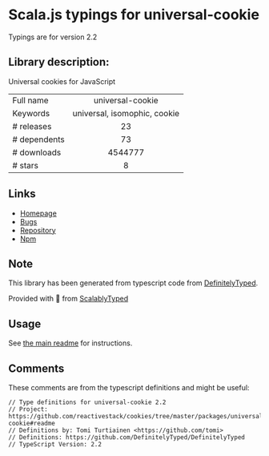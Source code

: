 
# Scala.js typings for universal-cookie

Typings are for version 2.2

## Library description:
Universal cookies for JavaScript

|                    |                 |
| ------------------ | :-------------: |
| Full name          | universal-cookie |
| Keywords           | universal, isomophic, cookie |
| # releases         | 23 |
| # dependents       | 73 |
| # downloads        | 4544777 |
| # stars            | 8 |

## Links
- [Homepage](https://github.com/reactivestack/cookies/tree/master/packages/universal-cookie#readme)
- [Bugs](https://github.com/reactivestack/cookies/issues)
- [Repository](https://github.com/reactivestack/cookies)
- [Npm](https://www.npmjs.com/package/universal-cookie)
    


## Note
This library has been generated from typescript code from [DefinitelyTyped](https://definitelytyped.org).

Provided with :purple_heart: from [ScalablyTyped](https://github.com/oyvindberg/ScalablyTyped)

## Usage
See [the main readme](../../readme.md) for instructions.

## Comments

These comments are from the typescript definitions and might be useful:
```
// Type definitions for universal-cookie 2.2
// Project: https://github.com/reactivestack/cookies/tree/master/packages/universal-cookie#readme
// Definitions by: Tomi Turtiainen <https://github.com/tomi>
// Definitions: https://github.com/DefinitelyTyped/DefinitelyTyped
// TypeScript Version: 2.2

```


